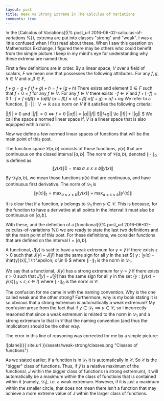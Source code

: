 ```yaml
---
layout: post
title: Weak vs Strong Extrema in The Calculus of Variations
comments: true
---
```


In the [Calculus of Variations]({% post_url 2016-06-02-calculus-of-variations %}), extrema are put into classes "strong" and "weak". I was a little confused when I first read about these. When I saw this question on Mathematics Exchange, I figured there may be others who could benefit from the simple picture I keep in my mind's eye for understanding why these extrema are named thus.

First a few definitions are in order. By a linear space, $V$ over a field of scalars, $F$ we mean one that possesses the following attributes. For any $f,g, h \in V$ and $\alpha, \beta \in F$,

$f+g = g+f$
$(f+g)+h = f + (g+h)$
There exists and element $0 \in F$ such that $f + 0 = f$ for any $f \in V$.
For any $f \in V$ there exists $-f \in V$ and $f + (-f) = 0$
$1\cdot f = f$
$\alpha(\beta f) = (\alpha \beta) f$
$(\alpha + \beta)f = \alpha f + \beta f$
$\alpha(f+g) = \alpha f + \alpha g$
We refer to a function, $||\cdot|| : V \to \mathbb{R}$ as a norm on $V$ if it satisfies the following criteria:

$||f|| \ge 0$ and $||f|| = 0 \iff f =0$
$||\alpha f|| = |\alpha | ||f||$
$||f+g|| \le ||f|| + ||g|| $
We call the space a normed linear space if, $V$ is a linear space that is also equipped with a norm.

Now we define a few normed linear spaces of functions that will be the main point of this post.

The function space $\mathscr{C}(a,b)$ consists of those functions, $y(x)$ that are continuous on the closed interval $[a,b]$. The norm of $\mathscr{C}(a,b)$, denoted $\|\cdot\|_0$ is defined as
$$ \|y(x)\|0 = \max{a \le x \le b}\|y(x)\| $$

By $\mathscr{D}_1(a,b)$, we mean those functions $y(x)$ that are continuous, and have continuous first derivative. The norm of $\mathscr{D}_1$ is
$$ \|y(x)\|_1 = \max_{a \le x \le b}\|y(x)\| + \max_{a \le x \le b}\|y'(x)\| $$

It is clear that if a function, $y$ belongs to $\mathscr{D}_1$ then $y \in \mathscr{C}$. This is because, for the function to have a derivative at all points in the interval it must also be continuous on $[a,b]$.

With these, and the definition of a [functional]({% post_url 2016-06-02-calculus-of-variations %}) we are ready to state the last two definitions and hit the main point of this post. For these definitions, we consider functions that are defined on the interval $I=[a,b]$. 

A functional, $J[y]$ is said to have a weak extremum for $y=\hat{y}$ if there exists $\epsilon \gt 0$ such that $J[y] - J[\hat{y}]$ has the same sign for all $y$ in the set $\{ y : \|y(x) - \hat{y}(x)\|_1 \lt \epsilon; x \in I\} $ where $\|\cdot \|_1$ is the norm in $\mathscr{D}_1$.

We say that a functional, $J[y]$ has a strong extremum for $y=\hat{y}$ if there exists $\epsilon \gt 0$ such that $J[y] - J[\hat{y}]$ has the same sign for all $y$ in the set $\{ y : \|y(x) - \hat{y}(x)\|_0 \lt \epsilon; x \in I\}$ where $\| \cdot \|_0$ is the norm in $\mathscr{C}$.

The confusion for me came in with the naming convention. Why is the one called weak and the other strong? Furthermore, why is my book stating it is so obvious that a strong extremum is automatically a weak extremum? My confusion arose from the fact that if $y \in \mathscr{D}_1 \implies y \in \mathscr{C}$, so I incorrectly reasoned that since a weak extremum is related to the norm in $\mathscr{D}_1$ and a strong extremum to that in $\mathscr{C}$ that the naming convention (and thus the implication) should be the other way.

The error in this line of reasoning was corrected for me by a simple picture:

![plane]({{ site.url }}/assets/weak-strong/classes.png "Classes of functions")

As we stated earlier, if a function is in $\mathscr{D}_1$ it is automatically in $\mathscr{C}$. So $\mathscr{C}$ is the "bigger" class of functions. Thus, if $\hat{y}$ is a relative maximum of the functional, $J$ within the bigger class of functions (a strong extremum), it will automatically be a maximum within the class of functions that is contained within it (namely, $\mathscr{D}_1$), i.e. a weak extremum. However, if it is just a maximum within the smaller circle, that does not mean there isn't a function that may achieve a more extreme value of $J$ within the larger class of functions.

